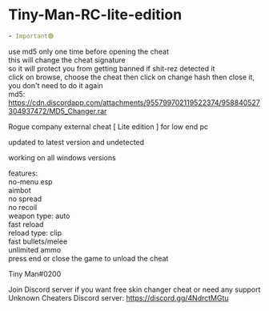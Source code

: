 # Tiny-Man-RC-lite-edition

```yaml
- Important🟢
```
use md5 only one time before opening the cheat  
this will change the cheat signature  
so it will protect you from getting banned if shit-rez detected it  
click on browse, choose the cheat then click on change hash then close it,
you don't need to do it again  
md5: https://cdn.discordapp.com/attachments/955799702119522374/958840527304937472/MD5_Changer.rar  

Rogue company external cheat [ Lite edition ] for low end pc

updated to latest version and undetected

working on all windows versions

features:  
no-menu
esp  
aimbot  
no spread  
no recoil  
weapon type: auto  
fast reload  
reload type: clip  
fast bullets/melee  
unlimited ammo   
press end or close the game to unload the cheat

Tiny Man#0200

Join Discord server if you want free skin changer cheat or need any support  
Unknown Cheaters Discord server: https://discord.gg/4NdrctMGtu
